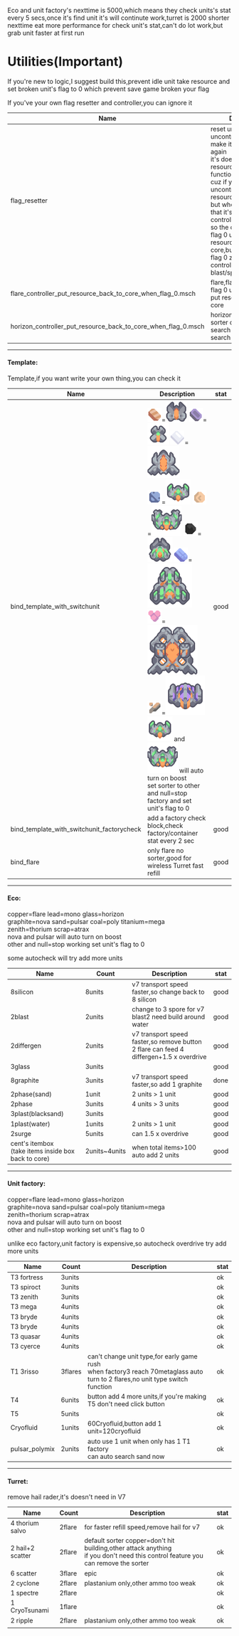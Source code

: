 Eco and unit factory's nexttime is 5000,which means they check units's stat every 5 secs,once it's find unit it's will continute work,turret is 2000
shorter nexttime eat more performance for check unit's stat,can't do lot work,but grab unit faster at first run



# Utilities(Important)

If you're new to logic,I suggest build this,prevent idle unit take resource and set broken unit's flag to 0 which prevent save game broken your flag

If you've your own flag resetter and controller,you can ignore it

| Name                                                         | Description                                                  | stat |
| ------------------------------------------------------------ | ------------------------------------------------------------ | ---- |
| flag_resetter                                                | reset unit has flag but uncontrolled to flag 0 make it can be use again<br />it's doesn't has global resource recycle function  <br />cuz if you let flag 0 + uncontrolled units put resource back to core<br/>but when you try to do that it's already got controlled by this logic <br/>so the only choice is let flag 0 units take resources back to core,but it's will disturb flag 0 zenith/horizon control logic take blast/spore/coal/thorium<br/> | done |
| flare_controller_put_resource_back_to_core_when_flag_0.msch  | flare,flare flag resetter + flag 0 uncontrolled flare put resource back to core | done |
| horizon_controller_put_resource_back_to_core_when_flag_0.msch | horizon,same as above<br />sorter copper for auto search core,lead for search generator | done |



------

#### Template:

Template,if you want write your own thing,you can check it

| Name                                       | Description                                                  | stat |
| ------------------------------------------ | ------------------------------------------------------------ | ---- |
| bind_template_with_switchunit              | ![copper](https://github.com/acoaco/Mindustry-multi-binding-schematics-pack/blob/V7/icon/item-copper.png?raw=true)=![flare](https://github.com/acoaco/Mindustry-multi-binding-schematics-pack/blob/V7/icon/unit-flare-ui.png?raw=true) ![lead](https://github.com/acoaco/Mindustry-multi-binding-schematics-pack/blob/V7/icon/item-lead.png?raw=true)=![mono](https://github.com/acoaco/Mindustry-multi-binding-schematics-pack/blob/V7/icon/unit-mono-ui.png?raw=true) ![glass](https://github.com/acoaco/Mindustry-multi-binding-schematics-pack/blob/V7/icon/item-metaglass.png?raw=true)=![horizon](https://github.com/acoaco/Mindustry-multi-binding-schematics-pack/blob/V7/icon/unit-horizon-ui.png?raw=true) <br />![graphite](https://github.com/acoaco/Mindustry-multi-binding-schematics-pack/blob/V7/icon/item-graphite.png?raw=true)=![nova](https://github.com/acoaco/Mindustry-multi-binding-schematics-pack/blob/V7/icon/unit-nova-ui.png?raw=true) ![sand](https://github.com/acoaco/Mindustry-multi-binding-schematics-pack/blob/V7/icon/item-sand.png?raw=true)=![pulsar](https://github.com/acoaco/Mindustry-multi-binding-schematics-pack/blob/V7/icon/unit-pulsar-ui.png?raw=true) ![coal](https://github.com/acoaco/Mindustry-multi-binding-schematics-pack/blob/V7/icon/item-coal.png?raw=true)=![poly](https://github.com/acoaco/Mindustry-multi-binding-schematics-pack/blob/V7/icon/unit-poly-ui.png?raw=true) ![titanium](https://github.com/acoaco/Mindustry-multi-binding-schematics-pack/blob/V7/icon/item-titanium.png?raw=true)=![mega](https://github.com/acoaco/Mindustry-multi-binding-schematics-pack/blob/V7/icon/unit-mega-ui.png?raw=true)<br />![zenith](https://github.com/acoaco/Mindustry-multi-binding-schematics-pack/blob/V7/icon/item-thorium.png?raw=true)=![thorium](https://github.com/acoaco/Mindustry-multi-binding-schematics-pack/blob/V7/icon/unit-zenith-ui.png?raw=true) ![scrap](https://github.com/acoaco/Mindustry-multi-binding-schematics-pack/blob/V7/icon/item-scrap.png?raw=true)=![atrax](https://github.com/acoaco/Mindustry-multi-binding-schematics-pack/blob/V7/icon/unit-atrax-ui.png?raw=true)<br />![nova](https://github.com/acoaco/Mindustry-multi-binding-schematics-pack/blob/V7/icon/unit-nova-ui.png?raw=true) and ![pulsar](https://github.com/acoaco/Mindustry-multi-binding-schematics-pack/blob/V7/icon/unit-pulsar-ui.png?raw=true) will auto turn on boost<br />set sorter to other and null=stop factory and set unit's flag to 0 | good |
| bind_template_with_switchunit_factorycheck | add a factory check block,check factory/container stat every 2 sec | good |
| bind_flare                                 | only flare no sorter,good for wireless Turret fast refill    | good |

------------

#### Eco:

copper=flare lead=mono glass=horizon <br />graphite=nova sand=pulsar coal=poly titanium=mega<br />zenith=thorium scrap=atrax<br />nova and pulsar will auto turn on boost<br />other and null=stop working set unit's flag to 0

some autocheck will try add more units

|  Name | Count | Description | stat |
| ------------ | ------------ |  ------------ |  ------------ |
|  8silicon |  8units |v7 transport speed faster,so change back to 8 silicon|good|
|  2blast | 2units |change to 3 spore for v7<br />blast2 need build around water|good|
|  2differgen | 2units  |v7 transport speed faster,so remove button<br />2 flare can feed 4 differgen+1.5 x overdrive|good|
|  3glass  | 3units  ||good|
|  8graphite  | 3units  |v7 transport speed faster,so add 1 graphite| done |
|  2phase(sand)  | 1unit  | 2 units > 1 unit                                             | good                                       |
|  2phase  | 3units  |4 units > 3 units| good |
|  3plast(blacksand)  | 3units  ||good|
|  1plast(water)  | 1units  |2 units > 1 unit|good|
|  2surge | 5units |can 1.5 x overdrive|good|
|  cent's itembox<br />(take items inside box back to core)  | 2units~4units |when total items>100 auto add 2 units| good |



------------

#### Unit factory:

copper=flare lead=mono glass=horizon <br />graphite=nova sand=pulsar coal=poly titanium=mega<br />zenith=thorium scrap=atrax<br />nova and pulsar will auto turn on boost<br />other and null=stop working set unit's flag to 0

unlike eco factory,unit factory is expensive,so autocheck overdrive try add more units

|  Name | Count | Description | stat |
| ------------ | ------------ |  ------------ |  ------------ |
|T3 fortress|3units||ok|
|T3 spiroct|3units||ok|
|T3 zenith|3units||ok|
|T3 mega|4units||ok|
|T3 bryde|4units||ok|
|T3 bryde|4units||ok|
|T3 quasar|4units||ok|
|T3 cyerce|4units||ok|
|T1 3risso|3flares|can't change unit type,for early game rush<br />when factory3 reach 70metaglass auto turn to 2 flares,no unit type switch function|ok|
|T4|6units|button add 4 more units,if you're making T5 don't need click button|ok|
|T5|5units||ok|
|Cryofluid|1units|60Cryofluid,button add 1 unit=120cryofluid|ok|
|pulsar_polymix|2units|auto use 1 unit when only has 1 T1 factory<br />can auto search sand now|ok|
------------

#### Turret:

remove hail rader,it's doesn't need in V7

|  Name | Count | Description | stat |
| ------------ | ------------ |  ------------ |  ------------ |
|4 thorium salvo|2flare|for faster refill speed,remove hail for v7|ok|
|2 hail+2 scatter|2flare|default sorter copper=don't hit building,other attack anything<br />if you don't need this control feature you can remove the sorter|ok|
|6 scatter|3flare|epic|ok|
|2 cyclone|2flare|plastanium only,other ammo too weak|ok|
|1 spectre|2flare||ok|
|1 CryoTsunami|1flare||ok|
|2 ripple|2flare|plastanium only,other ammo too weak|ok|
|||||

